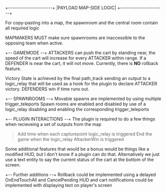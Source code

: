 
  +----------------------+
  |PAYLOAD MAP-SIDE LOGIC|
  +----------------------+

 For copy-pasting into a map, the spawnroom and the central room contain all required logic


 
 

 MAPMAKERS MUST
  make sure spawnrooms are inaccessible to the opposing team when active.
  


  +-- GAMEMODE --+
 ATTACKERS can push the cart by standing near, the speed of the cart will increase for every ATTACKER within range.
 If a DEFENDER is near the cart, it will not move.
 Currently, there is **NO** rollback feature.

 Victory State is achieved by the final path_track sending an output to a logic_relay that will be used as a hook for the plugin to declare ATTACKER victory.
 DEFENDERS win if time runs out.



  +-- SPAWNROOMS --+
  Movable spawns are implemented by using multiple trigger_teleports
  Spawn rooms are enabled and disabled by use of a logic_relay disabling and enabling the corresponding trigger_teleports



  +-- PLUGIN INTERACTIONS --+
 The plugin is required to do a few things when recieveing a set of outputs from the map
>Add time when each capturepoint logic_relay is triggered
>End the game when the logic_relay AttackerWin is triggered

 Some additional features that would be a bonus would be things like a modified HUD, but I don't know if a plugin can do that.
 Alternatively we just use a text entity to say the current status of the cart at the bottom of the screen.


  +-- Further additions --+
 Rollback could be implemented using a delayed OnEndTouchAll and CancelPending
 HUD and cart notifications could be implemented with displaying text on player's screen
